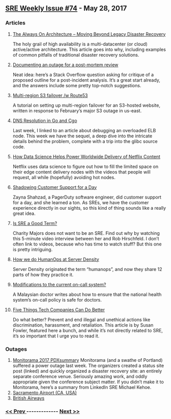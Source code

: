 ## [SRE Weekly Issue #74](https://sreweekly.com/sre-weekly-issue-74/) - May 28, 2017
### Articles

1. [The Always On Architecture – Moving Beyond Legacy Disaster Recovery](http://highscalability.com/blog/2016/8/23/the-always-on-architecture-moving-beyond-legacy-disaster-rec.html)

    The holy grail of high availability is a multi-datacenter (or cloud) active/active architecture. This article goes into why, including examples of common pitfalls of traditional disaster recovery solutions.
1. [Documenting an outage for a post-mortem review](http://serverfault.com/questions/29188/documenting-an-outage-for-a-post-mortem-review)

    Neat idea: here’s a Stack Overflow question asking for critique of a proposed outline for a post-incident analysis. It’s a great start already, and the answers include some pretty top-notch suggestions.
1. [Multi-region S3 failover /w Route53](https://read.iopipe.com/multi-region-s3-failover-w-route53-64ff2357aa30?__s=gcxkayouhzyr45m1hboa)

    A tutorial on setting up multi-region failover for an S3-hosted website, written in response to February’s major S3 outage in us-east.
1. [DNS Resolution in Go and Cgo](http://engineering.grab.com/dns-resolution-in-go-and-cgo)

    Last week, I linked to an article about debugging an overloaded ELB node. This week we have the sequel, a deep dive into the intricate details behind the problem, complete with a trip into the glibc source code.
1. [How Data Science Helps Power Worldwide Delivery of Netflix Content](https://medium.com/netflix-techblog/how-data-science-helps-power-worldwide-delivery-of-netflix-content-bac55800f9a7?source=rss----2615bd06b42e---4)

    Netflix uses data science to figure out how to fill the limited space on their edge content delivery nodes with the videos that people will request, all while (hopefully) avoiding hot nodes.
1. [Shadowing Customer Support for a Day](https://www.pagerduty.com/blog/shadowing-customer-support/)

    Zayna Shahzad, a PagerDuty software engineer, did customer support for a day, and she learned a ton. As SREs, we have the customer experience directly in our sights, so this kind of thing sounds like a really great idea.
1. [Is SRE a Good Term?](https://m.youtube.com/watch?feature=youtu.be&v=t2gX2mc-GmU)

    Charity Majors does not want to be an SRE. Find out why by watching this 5-minute video interview between her and Rob Hirschfeld. I don’t often link to videos, because who has time to watch stuff? But this one is pretty intriguing.
1. [How we do HumanOps at Server Density](http://feedproxy.google.com/~r/serverdensity/~3/EjvK8zk26lo/)

    Server Density originated the term “humanops”, and now they share 12 parts of how they practice it.
1. [Modifications to the current on-call system?](http://www.malaysiakini.com/letters/382996)

    A Malaysian doctor writes about how to ensure that the national health system’s on-call policy is safe for doctors.
1. [Five Things Tech Companies Can Do Better](https://www.susanjfowler.com/blog/2017/5/20/five-things-tech-companies-can-do-better)

    Do what better? Prevent and end illegal and unethical actions like discrimination, harassment, and retaliation. This article is by Susan Fowler, featured here a bunch, and while it’s not directly related to SRE, it’s so important that I urge you to read it.
### Outages

1. [Monitorama 2017 PDXsummary](http://monitorama.com/#outage)
    Monitorama (and a swathe of Portland) suffered a power outage last week. The organizers created a status site post (linked) and quickly organized a disaster recovery site: an entirely separate conference venue. Seriously amazing work, and oddly appropriate given the conference subject matter.
If you didn’t make it to Monitorama, here’s a summary from LinkedIn SRE Michael Kehoe.
1. [Sacramento Airport (CA, USA)](http://www.sacbee.com/news/local/transportation/article152306877.html)
1. [British Airways](https://www.neowin.net/news/british-airways-experiences-global-system-outage-resulting-in-significant-delays-to-flights)

### [ << Prev ](sreweekly-73.md) ------------- [ Next >> ](sreweekly-75.md)